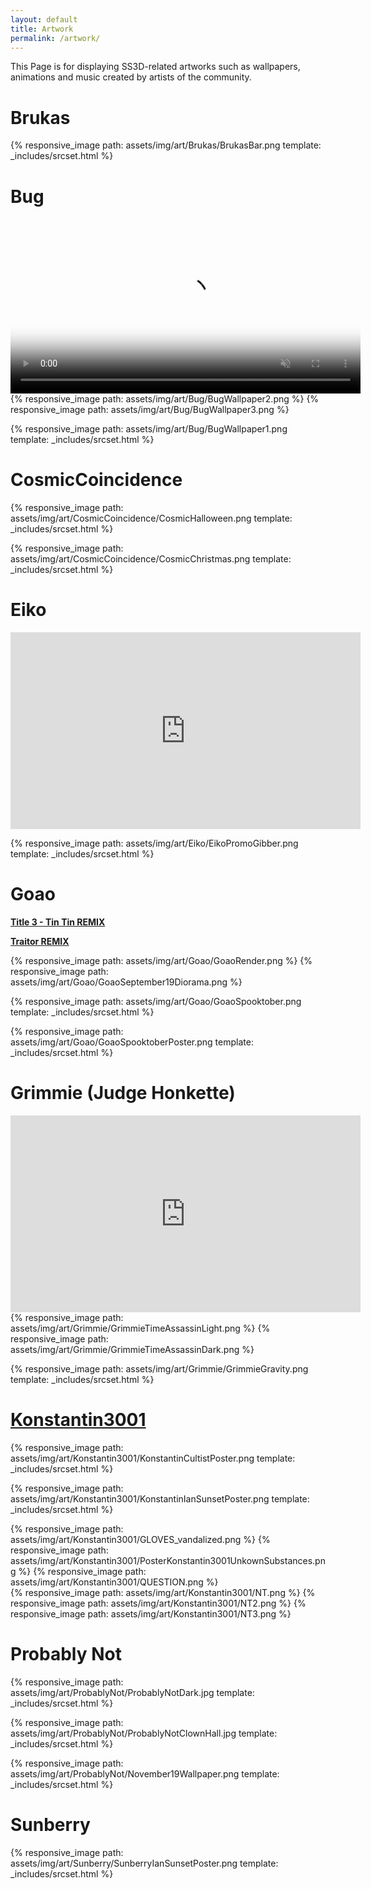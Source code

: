 ```yaml
---
layout: default
title: Artwork
permalink: /artwork/
---
```


This Page is for displaying SS3D-related artworks such as wallpapers, animations and music created by artists of the community.

# Brukas

{% responsive_image path: assets/img/art/Brukas/BrukasBar.png template: _includes/srcset.html %}

# Bug

<video autoplay="autoplay" muted loop="loop" poster="{{ site.baseurl }}/assets/img/art/Bug/BugWallpaper2.png" width="560px">
  <source src="{{ site.baseurl }}/assets/img/art/Bug/BugAnimation.webm" type="video/webm">
  <source src="{{ site.baseurl }}/assets/img/art/Bug/BugAnimation.mp4" type="video/mp4">
</video>

<div class='horizontal-2' markdown='1'>
{% responsive_image path: assets/img/art/Bug/BugWallpaper2.png %}
{% responsive_image path: assets/img/art/Bug/BugWallpaper3.png %}
</div>

{% responsive_image path: assets/img/art/Bug/BugWallpaper1.png template: _includes/srcset.html %}

# CosmicCoincidence

{% responsive_image path: assets/img/art/CosmicCoincidence/CosmicHalloween.png template: _includes/srcset.html %}

{% responsive_image path: assets/img/art/CosmicCoincidence/CosmicChristmas.png template: _includes/srcset.html %}

# Eiko

<iframe width="560" height="315" src="https://www.youtube-nocookie.com/embed/WCPqPVdn-Oc" frameborder="0" allow="accelerometer; autoplay; encrypted-media; gyroscope; picture-in-picture" allowfullscreen></iframe>

{% responsive_image path: assets/img/art/Eiko/EikoPromoGibber.png template: _includes/srcset.html %}

# Goao

**[Title 3 - Tin Tin REMIX](https://soundcloud.com/joao-pedro-buratto/tin-tin-title3-mix-7-version-6)**

**[Traitor REMIX](https://soundcloud.com/joao-pedro-buratto/traitor-mix2)**

<div class='horizontal-2' markdown='1'>
{% responsive_image path: assets/img/art/Goao/GoaoRender.png %}
{% responsive_image path: assets/img/art/Goao/GoaoSeptember19Diorama.png %}
</div>

{% responsive_image path: assets/img/art/Goao/GoaoSpooktober.png template: _includes/srcset.html %}

{% responsive_image path: assets/img/art/Goao/GoaoSpooktoberPoster.png template: _includes/srcset.html %}

# Grimmie (Judge Honkette)

<iframe width="560" height="315" src="https://www.youtube-nocookie.com/embed/kb7lTMorbWo" frameborder="0" allow="accelerometer; autoplay; encrypted-media; gyroscope; picture-in-picture" allowfullscreen></iframe>

<div class='horizontal-2' markdown='1'>
{% responsive_image path: assets/img/art/Grimmie/GrimmieTimeAssassinLight.png %}
{% responsive_image path: assets/img/art/Grimmie/GrimmieTimeAssassinDark.png %}
</div>

{% responsive_image path: assets/img/art/Grimmie/GrimmieGravity.png template: _includes/srcset.html %}

# [Konstantin3001](https://www.deviantart.com/konstantin3001)

{% responsive_image path: assets/img/art/Konstantin3001/KonstantinCultistPoster.png template: _includes/srcset.html %}

{% responsive_image path: assets/img/art/Konstantin3001/KonstantinIanSunsetPoster.png template: _includes/srcset.html %}

<div class='horizontal-3' markdown='1'>
{% responsive_image path: assets/img/art/Konstantin3001/GLOVES_vandalized.png %}
{% responsive_image path: assets/img/art/Konstantin3001/PosterKonstantin3001UnkownSubstances.png %}
{% responsive_image path: assets/img/art/Konstantin3001/QUESTION.png %}
</div>

<div class='horizontal-3' markdown='1'>
{% responsive_image path: assets/img/art/Konstantin3001/NT.png %}
{% responsive_image path: assets/img/art/Konstantin3001/NT2.png %}
{% responsive_image path: assets/img/art/Konstantin3001/NT3.png %}
</div>

# Probably Not

{% responsive_image path: assets/img/art/ProbablyNot/ProbablyNotDark.jpg template: _includes/srcset.html %}

{% responsive_image path: assets/img/art/ProbablyNot/ProbablyNotClownHall.jpg template: _includes/srcset.html %}

{% responsive_image path: assets/img/art/ProbablyNot/November19Wallpaper.png template: _includes/srcset.html %}

# Sunberry

{% responsive_image path: assets/img/art/Sunberry/SunberryIanSunsetPoster.png template: _includes/srcset.html %}
